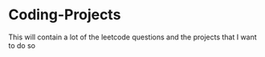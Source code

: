 # Coding-Projects
This will contain a lot of the leetcode questions and the projects that I want to do so
